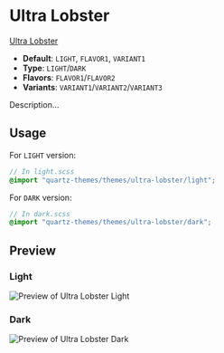 # Ultra Lobster

[Ultra Lobster](#)

- **Default**: `LIGHT`, `FLAVOR1`, `VARIANT1`
- **Type**: `LIGHT`/`DARK`
- **Flavors**: `FLAVOR1`/`FLAVOR2`
- **Variants**: `VARIANT1`/`VARIANT2`/`VARIANT3`

Description...

## Usage

For `LIGHT` version:

```scss
// In light.scss
@import "quartz-themes/themes/ultra-lobster/light";
```

For `DARK` version:

```scss
// In dark.scss
@import "quartz-themes/themes/ultra-lobster/dark";
```

## Preview

### Light

![Preview of Ultra Lobster Light](preview-light.png)

### Dark

![Preview of Ultra Lobster Dark](preview-dark.png)
